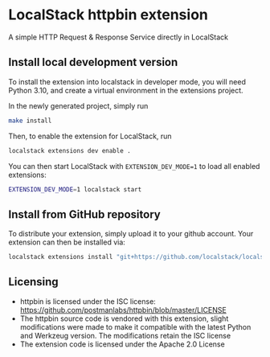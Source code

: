 LocalStack httpbin extension
===============================

A simple HTTP Request & Response Service directly in LocalStack

## Install local development version

To install the extension into localstack in developer mode, you will need Python 3.10, and create a virtual environment in the extensions project.

In the newly generated project, simply run

```bash
make install
```

Then, to enable the extension for LocalStack, run

```bash
localstack extensions dev enable .
```

You can then start LocalStack with `EXTENSION_DEV_MODE=1` to load all enabled extensions:

```bash
EXTENSION_DEV_MODE=1 localstack start
```

## Install from GitHub repository

To distribute your extension, simply upload it to your github account. Your extension can then be installed via:

```bash
localstack extensions install "git+https://github.com/localstack/localstack-httpbin-extension/#egg=localstack-httpbin-extension"
```


## Licensing

* httpbin is licensed under the ISC license: https://github.com/postmanlabs/httpbin/blob/master/LICENSE
* The httpbin source code is vendored with this extension, slight modifications were made to make it compatible with the latest Python and Werkzeug version.
  The modifications retain the ISC license
* The extension code is licensed under the Apache 2.0 License
